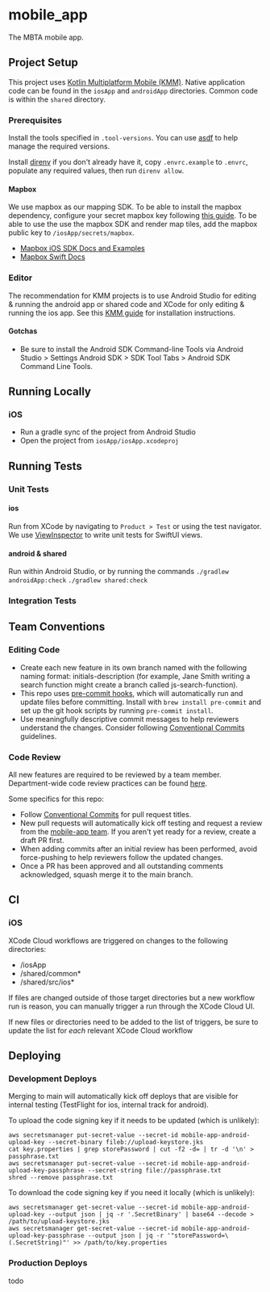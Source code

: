 # mobile_app

The MBTA mobile app.

## Project Setup

This project uses [Kotlin Multiplatform Mobile (KMM)](https://kotlinlang.org/docs/multiplatform.html). Native application code can be found in the `iosApp` and `androidApp` directories. Common code is within the `shared` directory.

### Prerequisites

Install the tools specified in `.tool-versions`. You can use [asdf](https://asdf-vm.com/) to help manage the required versions.

Install [direnv](https://direnv.net/) if you don't already have it, copy `.envrc.example` to `.envrc`, populate any required values, then run `direnv allow`.

#### Mapbox

We use mapbox as our mapping SDK. To be able to install the mapbox dependency, configure your secret mapbox key following [this guide](https://docs.mapbox.com/ios/maps/guides/install/#configure-your-secret-token). 
To be able to use the use the mapbox SDK and render map tiles, add the mapbox public key to `/iosApp/secrets/mapbox`.

* [Mapbox iOS SDK Docs and Examples](https://docs.mapbox.com/ios/maps/guides/)
* [Mapbox Swift Docs](https://docs.mapbox.com/ios/maps/api/11.2.0/documentation/mapboxmaps/)

### Editor

The recommendation for KMM projects is to use Android Studio for editing & running the android app or shared code and XCode for only editing & running the ios app. See this [KMM guide](https://www.jetbrains.com/help/kotlin-multiplatform-dev/multiplatform-setup.html#install-the-necessary-tools) for installation instructions.

#### Gotchas

- Be sure to install the Android SDK Command-line Tools via Android Studio > Settings Android SDK > SDK Tool Tabs > Android SDK Command Line Tools.

## Running Locally

### iOS

- Run a gradle sync of the project from Android Studio
- Open the project from `iosApp/iosApp.xcodeproj`

## Running Tests

### Unit Tests

#### ios

Run from XCode by navigating to `Product > Test` or using the test navigator. We use [ViewInspector](https://github.com/nalexn/ViewInspector) to write unit tests for SwiftUI views.

#### android & shared

Run within Android Studio, or by running the commands `./gradlew androidApp:check` `./gradlew shared:check`

### Integration Tests

## Team Conventions

### Editing Code

- Create each new feature in its own branch named with the following naming format: initials-description (for example, Jane Smith writing a search function might create a branch called js-search-function).
- This repo uses [pre-commit hooks](https://pre-commit.com/), which will automatically run and update files before committing. Install with `brew install pre-commit` and set up the git hook scripts by running `pre-commit install`.
- Use meaningfully descriptive commit messages to help reviewers understand the changes. Consider following [Conventional Commits](https://www.conventionalcommits.org/en/v1.0.0-beta.2/) guidelines.

### Code Review

All new features are required to be reviewed by a team member. Department-wide code review practices can be found [here](https://www.notion.so/mbta-downtown-crossing/Code-Reviews-df7d4d6bb6aa4831a81bc8cef1bebbb5).

Some specifics for this repo:

- Follow [Conventional Commits](https://www.conventionalcommits.org/en/v1.0.0-beta.2/) for pull request titles.
- New pull requests will automatically kick off testing and request a review from the [mobile-app team](https://github.com/orgs/mbta/teams/mobile-app). If you aren't yet ready for a review, create a draft PR first.
- When adding commits after an initial review has been performed, avoid force-pushing to help reviewers follow the updated changes.
- Once a PR has been approved and all outstanding comments acknowledged, squash merge it to the main branch.

## CI

### iOS

XCode Cloud workflows are triggered on changes to the following directories:

- /iosApp
- /shared/common\*
- /shared/src/ios\*

If files are changed outside of those target directories but a new workflow run is reason, you can manually trigger a run through the XCode Cloud UI.

If new files or directories need to be added to the list of triggers, be sure to update the list for _each_ relevant XCode Cloud workflow

## Deploying

### Development Deploys

Merging to main will automatically kick off deploys that are visible for internal testing (TestFlight for ios, internal track for android).

To upload the code signing key if it needs to be updated (which is unlikely):

```
aws secretsmanager put-secret-value --secret-id mobile-app-android-upload-key --secret-binary fileb://upload-keystore.jks
cat key.properties | grep storePassword | cut -f2 -d= | tr -d '\n' > passphrase.txt
aws secretsmanager put-secret-value --secret-id mobile-app-android-upload-key-passphrase --secret-string file://passphrase.txt
shred --remove passphrase.txt
```

To download the code signing key if you need it locally (which is unlikely):

```
aws secretsmanager get-secret-value --secret-id mobile-app-android-upload-key --output json | jq -r '.SecretBinary' | base64 --decode > /path/to/upload-keystore.jks
aws secretsmanager get-secret-value --secret-id mobile-app-android-upload-key-passphrase --output json | jq -r '"storePassword=\(.SecretString)"' >> /path/to/key.properties
```

### Production Deploys

todo
